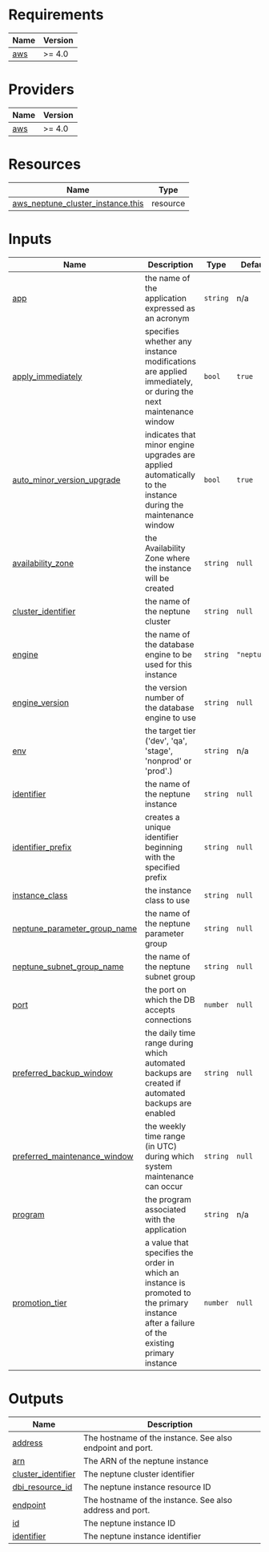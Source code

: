 <!-- BEGIN_TF_DOCS -->
# Requirements

| Name | Version |
|------|---------|
| <a name="requirement_aws"></a> [aws](#requirement\_aws) | >= 4.0 |

# Providers

| Name | Version |
|------|---------|
| <a name="provider_aws"></a> [aws](#provider\_aws) | >= 4.0 |

# Resources

| Name | Type |
|------|------|
| [aws_neptune_cluster_instance.this](https://registry.terraform.io/providers/hashicorp/aws/latest/docs/resources/neptune_cluster_instance) | resource |

# Inputs

| Name | Description | Type | Default | Required |
|------|-------------|------|---------|:--------:|
| <a name="input_app"></a> [app](#input\_app) | the name of the application expressed as an acronym | `string` | n/a | yes |
| <a name="input_apply_immediately"></a> [apply\_immediately](#input\_apply\_immediately) | specifies whether any instance modifications are applied immediately, or during the next maintenance window | `bool` | `true` | no |
| <a name="input_auto_minor_version_upgrade"></a> [auto\_minor\_version\_upgrade](#input\_auto\_minor\_version\_upgrade) | indicates that minor engine upgrades are applied automatically to the instance during the maintenance window | `bool` | `true` | no |
| <a name="input_availability_zone"></a> [availability\_zone](#input\_availability\_zone) | the Availability Zone where the instance will be created | `string` | `null` | no |
| <a name="input_cluster_identifier"></a> [cluster\_identifier](#input\_cluster\_identifier) | the name of the neptune cluster | `string` | `null` | no |
| <a name="input_engine"></a> [engine](#input\_engine) | the name of the database engine to be used for this instance | `string` | `"neptune"` | no |
| <a name="input_engine_version"></a> [engine\_version](#input\_engine\_version) | the version number of the database engine to use | `string` | `null` | no |
| <a name="input_env"></a> [env](#input\_env) | the target tier ('dev', 'qa', 'stage', 'nonprod' or 'prod'.) | `string` | n/a | yes |
| <a name="input_identifier"></a> [identifier](#input\_identifier) | the name of the neptune instance | `string` | `null` | no |
| <a name="input_identifier_prefix"></a> [identifier\_prefix](#input\_identifier\_prefix) | creates a unique identifier beginning with the specified prefix | `string` | `null` | no |
| <a name="input_instance_class"></a> [instance\_class](#input\_instance\_class) | the instance class to use | `string` | `null` | no |
| <a name="input_neptune_parameter_group_name"></a> [neptune\_parameter\_group\_name](#input\_neptune\_parameter\_group\_name) | the name of the neptune parameter group | `string` | `null` | no |
| <a name="input_neptune_subnet_group_name"></a> [neptune\_subnet\_group\_name](#input\_neptune\_subnet\_group\_name) | the name of the neptune subnet group | `string` | `null` | no |
| <a name="input_port"></a> [port](#input\_port) | the port on which the DB accepts connections | `number` | `null` | no |
| <a name="input_preferred_backup_window"></a> [preferred\_backup\_window](#input\_preferred\_backup\_window) | the daily time range during which automated backups are created if automated backups are enabled | `string` | `null` | no |
| <a name="input_preferred_maintenance_window"></a> [preferred\_maintenance\_window](#input\_preferred\_maintenance\_window) | the weekly time range (in UTC) during which system maintenance can occur | `string` | `null` | no |
| <a name="input_program"></a> [program](#input\_program) | the program associated with the application | `string` | n/a | yes |
| <a name="input_promotion_tier"></a> [promotion\_tier](#input\_promotion\_tier) | a value that specifies the order in which an instance is promoted to the primary instance after a failure of the existing primary instance | `number` | `null` | no |

# Outputs

| Name | Description |
|------|-------------|
| <a name="output_address"></a> [address](#output\_address) | The hostname of the instance. See also endpoint and port. |
| <a name="output_arn"></a> [arn](#output\_arn) | The ARN of the neptune instance |
| <a name="output_cluster_identifier"></a> [cluster\_identifier](#output\_cluster\_identifier) | The neptune cluster identifier |
| <a name="output_dbi_resource_id"></a> [dbi\_resource\_id](#output\_dbi\_resource\_id) | The neptune instance resource ID |
| <a name="output_endpoint"></a> [endpoint](#output\_endpoint) | The hostname of the instance. See also address and port. |
| <a name="output_id"></a> [id](#output\_id) | The neptune instance ID |
| <a name="output_identifier"></a> [identifier](#output\_identifier) | The neptune instance identifier |
<!-- END_TF_DOCS -->